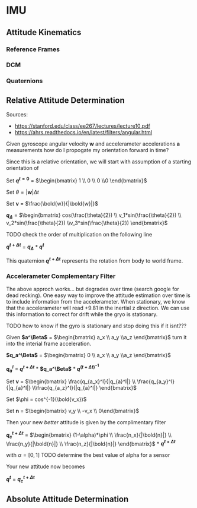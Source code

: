 # IMU

## Attitude Kinematics

### Reference Frames

### DCM

### Quaternions

## Relative Attitude Determination

Sources: 
- https://stanford.edu/class/ee267/lectures/lecture10.pdf 
- https://ahrs.readthedocs.io/en/latest/filters/angular.html

Given gyroscope angular velocity **w** and accelerameter accelerations **a** measurements how do I propogate my orientation forward in time?

Since this is a relative orientation, we will start with assumption of a starting orientation of 

Set **$q^{t=0}$** = $\begin{bmatrix} 1 \\ 0 \\ 0 \\0 \end{bmatrix}$

Set $\theta = |$**w**|$\Delta t$ 

Set **v** = $\frac{\bold{w}}{|\bold{w}|}$

**$q_\Delta$** = $\begin{bmatrix} cos(\frac{\theta}{2}) \\ v_1*sin(\frac{\theta}{2}) \\ v_2*sin(\frac{\theta}{2}) \\v_3*sin(\frac{\theta}{2}) \end{bmatrix}$


TODO check the order of multiplication on the following line 

**$q^{t + \Delta t}$** = **$q_\Delta$** * **$q^{t}$**

This quaternion **$q^{t + \Delta t}$** represents the rotation from body to world frame.

### Accelerameter Complementary Filter

The above approch works... but degrades over time (search google for dead recking). One easy way to improve the attitude estimation over time is to include information from the accelerameter. When stationary, we know that the accelerameter will read +9.81 in the inertial z direction. We can use this information to correct for drift while the gryo is stationary.

TODO how to know if the gyro is stationary and stop doing this if it isnt???

Given **$a^\Beta$** = $\begin{bmatrix} a_x \\ a_y \\a_z \end{bmatrix}$ turn it into the interial frame acceleration.

**$q_a^\Beta$** = $\begin{bmatrix} 0 \\ a_x \\ a_y \\a_z \end{bmatrix}$

**$q_a^I$** = **$q^{t + \Delta t}$** * **$q_a^\Beta$** * **$q^{(t + \Delta t)^{-1}}$**

Set **v** = $\begin{bmatrix} \frac{q_{a_x}^I}{|q_{a}^I|} \\ \frac{q_{a_y}^I}{|q_{a}^I|} \\\frac{q_{a_z}^I}{|q_{a}^I|} \end{bmatrix}$

Set $\phi = cos^{-1}(\bold{v_x})$

Set **n** = $\begin{bmatrix} v_y \\ -v_x \\ 0\end{bmatrix}$

Then your new *better* attitude is given by the complimentary filter

**$q^{t + \Delta t}_c$** = $\begin{bmatrix} (1-\alpha)*\phi \\ \frac{n_x}{|\bold{n}|} \\ \frac{n_y}{|\bold{n}|} \\ \frac{n_z}{|\bold{n}|} \end{bmatrix}$ * **$q^{t + \Delta t}$**

with $\alpha = [0, 1]$ TODO determine the best value of alpha for a sensor

Your new attitude now becomes 

**$q^{t}$** = **$q^{t + \Delta t}_c$**


## Absolute Attitude Determination

